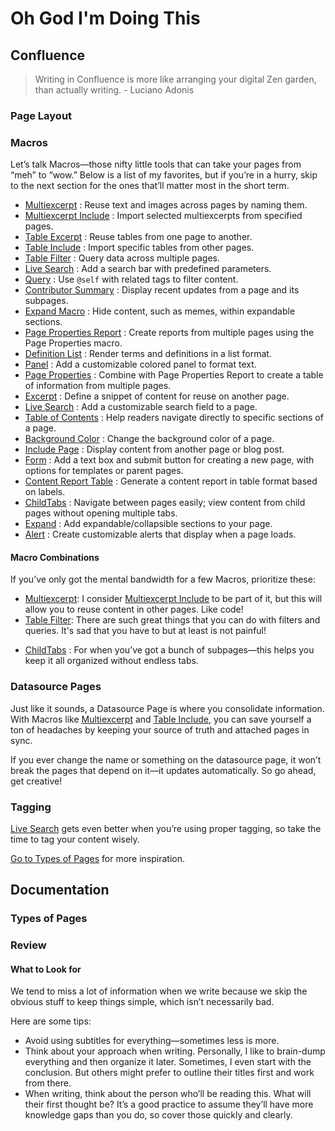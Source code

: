 # Oh God I'm Doing This

## Confluence
>Writing in Confluence is more like arranging your digital Zen garden, than actually writing. - Luciano Adonis

### Page Layout

### Macros

Let’s talk Macros—those nifty little tools that can take your pages from “meh” to “wow.” Below is a list of my favorites, but if you’re in a hurry, skip to the next section for the ones that’ll matter most in the short term.

- [Multiexcerpt]() : Reuse text and images across pages by naming them.
- [Multiexcerpt Include]() : Import selected multiexcerpts from specified pages.
- [Table Excerpt]() : Reuse tables from one page to another.
- [Table Include]() : Import specific tables from other pages.
- [Table Filter]() : Query data across multiple pages.
- [Live Search]() : Add a search bar with predefined parameters.
- [Query]() : Use `@self` with related tags to filter content.
- [Contributor Summary]() : Display recent updates from a page and its subpages.  
- [Expand Macro]() : Hide content, such as memes, within expandable sections.
- [Page Properties Report]() : Create reports from multiple pages using the Page Properties macro.
- [Definition List]() : Render terms and definitions in a list format.
- [Panel]() : Add a customizable colored panel to format text.
- [Page Properties]() : Combine with Page Properties Report to create a table of information from multiple pages.
- [Excerpt]() : Define a snippet of content for reuse on another page.
- [Live Search]() : Add a customizable search field to a page.
- [Table of Contents]() : Help readers navigate directly to specific sections of a page.
- [Background Color]() : Change the background color of a page.
- [Include Page]() : Display content from another page or blog post.
- [Form]() : Add a text box and submit button for creating a new page, with options for templates or parent pages.
- [Content Report Table]() : Generate a content report in table format based on labels.
- [ChildTabs]() : Navigate between pages easily; view content from child pages without opening multiple tabs.
- [Expand]() : Add expandable/collapsible sections to your page.
- [Alert]() : Create customizable alerts that display when a page loads.


#### Macro Combinations

If you’ve only got the mental bandwidth for a few Macros, prioritize these:

* [Multiexcerpt](): I consider [Multiexcerpt Include]() to be part of it, but this will allow you to reuse content in other pages. Like code!
* [Table Filter](): There are such great things that you can do with filters and queries. It's sad that you have to but at least is not painful!
- [ChildTabs]() : For when you’ve got a bunch of subpages—this helps you keep it all organized without endless tabs.

### Datasource Pages

Just like it sounds, a Datasource Page is where you consolidate information. With Macros like [Multiexcerpt]() and [Table Include](), you can save yourself a ton of headaches by keeping your source of truth and attached pages in sync.

If you ever change the name or something on the datasource page, it won’t break the pages that depend on it—it updates automatically. So go ahead, get creative!

### Tagging

[Live Search]() gets even better when you’re using proper tagging, so take the time to tag your content wisely.

[Go to Types of Pages](#types-of-pages) for more inspiration.


## Documentation

### Types of Pages

### Review

#### What to Look for

We tend to miss a lot of information when we write because we skip the obvious stuff to keep things simple, which isn’t necessarily bad.

Here are some tips:

- Avoid using subtitles for everything—sometimes less is more.
- Think about your approach when writing. Personally, I like to brain-dump everything and then organize it later. Sometimes, I even start with the conclusion. But others might prefer to outline their titles first and work from there.
- When writing, think about the person who’ll be reading this. What will their first thought be? It’s a good practice to assume they’ll have more knowledge gaps than you do, so cover those quickly and clearly.





